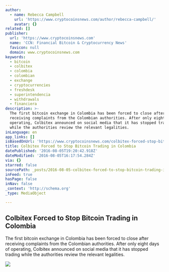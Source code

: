 ```yaml
---
author:
  - name: Rebecca Campbell
    url: 'https://www.cryptocoinsnews.com/author/rebecca-campbell/'
    avatar: {}
related: []
publisher:
  url: 'https://www.cryptocoinsnews.com'
  name: 'CCN: Financial Bitcoin & Cryptocurrency News'
  favicon: null
  domain: www.cryptocoinsnews.com
keywords:
  - bitcoin
  - colbitex
  - colombia
  - colombian
  - exchange
  - cryptocurrencies
  - freshdesk
  - superintendencia
  - withdrawals
  - financiera
description: >-
  The first bitcoin exchange in Colombia has been forced to close after
  receiving complaints from the Colombian authorities. After only eight days of
  operating, Colbitex announced on social media that it has stopped trading
  while the authorities review the relevant legalities.
inLanguage: en
app_links: []
isBasedOnUrl: 'https://www.cryptocoinsnews.com/colbitex-forced-stop-bitcoin-trading-colombia/'
title: Colbitex Forced to Stop Bitcoin Trading in Colombia
datePublished: '2016-08-05T19:20:42.918Z'
dateModified: '2016-08-05T16:17:54.284Z'
via: {}
starred: false
sourcePath: _posts/2016-08-05-colbitex-forced-to-stop-bitcoin-trading-in-colombia.md
inFeed: true
hasPage: false
inNav: false
_context: 'http://schema.org'
_type: MediaObject

---
```

<article style=""><h1>Colbitex Forced to Stop Bitcoin Trading in Colombia</h1><p>The first bitcoin exchange in Colombia has been forced to close after receiving complaints from the Colombian authorities. After only eight days of operating, Colbitex announced on social media that it has stopped trading while the authorities review the relevant legalities.</p><img src="https://www.cryptocoinsnews.com/wp-content/uploads/2016/08/Colbitex-Forced-to-Stop-Bitcoin-Trading-in-Colombia.jpg" /></article>